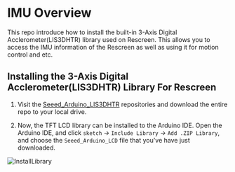 # IMU Overview

This repo introduce how to install the built-in 3-Axis Digital Acclerometer(LIS3DHTR) library used on Rescreen. This allows you to access the IMU information of the Rescreen as well as using it for motion control and etc.

## Installing the 3-Axis Digital Acclerometer(LIS3DHTR) Library For Rescreen

1. Visit the [Seeed_Arduino_LIS3DHTR](https://github.com/Seeed-Studio/Seeed_Arduino_LIS3DHTR/tree/beta) repositories and download the entire repo to your local drive.

2. Now, the TFT LCD library can be installed to the Arduino IDE. Open the Arduino IDE, and click `sketch` -> `Include Library` -> `Add .ZIP Library`, and choose the `Seeed_Arduino_LCD` file that you've have just downloaded.

![InstallLibrary](https://files.seeedstudio.com/wiki/Wio-Terminal/img/Xnip2019-11-21_15-50-13.jpg)
